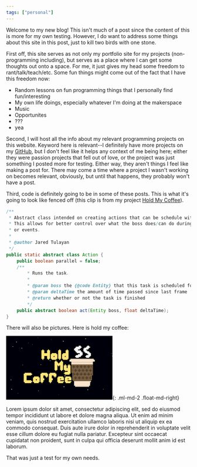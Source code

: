 ```yaml
---
tags: ["personal"]
---
```

Welcome to my new blog! This isn't much of a post since the content of this is more for my own testing.
However, I do want to address some things about this site in this post, just to kill two birds
with one stone.

First off, this site serves as not only my portfolio site for my projects (non-programming including), but
serves as a place where I can get some thoughts out onto a space. For me, it just gives my head some freedom
to rant/talk/teach/etc. Some fun things might come out of the fact that I have this freedom now:

- Random lessons on fun programming things that I personally find fun/interesting
- My own life doings, especially whatever I'm doing at the makerspace
- Music
- Opportunites
- ???
- yea

Second, I will host all the info about my relevant programming projects on this website. Keyword here is
relevant--I definitely have more projects on my [GitHub](https://github.com/Endoman123), but I don't feel
like it helps any context of me being here; either they were passion projects that fell out of love, or the
project was just something I posted more for testing. Either way, they aren't things I feel like making a post
for. There may come a time where a project I wasn't working on becomes relevant, obviously, but until that happens,
they probably won't have a post.

Third, code is definitely going to be in some of these posts. This is what it's going to look like fenced off
(this clip is from my project [Hold My Coffee](https://github.com/Endoman123/hold-my-coffee)).
```java
/**
 * Abstract class intended on creating actions that can be schedule with the boss.
 * This allows for better control over what the boss does/can do during certain stages
 * or events.
 *
 * @author Jared Tulayan
 */
public static abstract class Action {
    public boolean parallel = false;
    /**
        * Runs the task.
        *
        * @param boss the {@code Entity} that this task is scheduled for
        * @param deltaTime the amount of time passed since last frame
        * @return whether or not the task is finished
        */
    public abstract boolean act(Entity boss, float deltaTime);
}
```
There will also be pictures. Here is hold my coffee:

![Hold My Coffee](/assets/images/hold-my-coffee.png){: .ml-md-2 .float-md-right}

Lorem ipsum dolor sit amet, consectetur adipiscing elit, sed do eiusmod tempor incididunt ut labore et dolore magna aliqua. Ut enim ad minim veniam, quis nostrud exercitation ullamco laboris nisi ut aliquip ex ea commodo consequat. Duis aute irure dolor in reprehenderit in voluptate velit esse cillum dolore eu fugiat nulla pariatur. Excepteur sint occaecat cupidatat non proident, sunt in culpa qui officia deserunt mollit anim id est laborum.

That was just a test for my own needs.